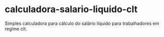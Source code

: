 # calculadora-salario-liquido-clt
Simples calculadora para cálculo do salário líquido para trabalhadores em regime clt.
